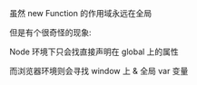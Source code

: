 虽然 new Function 的作用域永远在全局

但是有个很奇怪的现象:

Node 环境下只会找直接声明在 global 上的属性

而浏览器环境则会寻找 window 上 & 全局 var 变量

